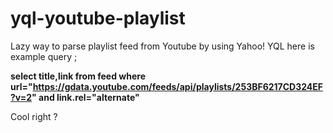 yql-youtube-playlist
====================

Lazy way to parse playlist feed from Youtube by using Yahoo! YQL here is example query ;

__select title,link from feed where url="https://gdata.youtube.com/feeds/api/playlists/253BF6217CD324EF?v=2"  and link.rel="alternate"__

Cool right ?